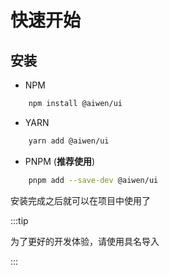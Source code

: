# 快速开始

## 安装

- NPM

```sh
    npm install @aiwen/ui
```

- YARN

```sh
    yarn add @aiwen/ui
```

- PNPM (**推荐使用**)

```sh
    pnpm add --save-dev @aiwen/ui
```

安装完成之后就可以在项目中使用了

:::tip

为了更好的开发体验，请使用具名导入

:::
